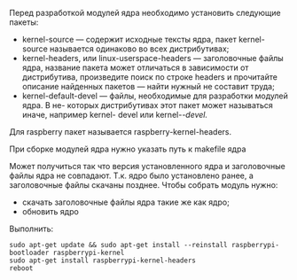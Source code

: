 Перед разработкой модулей ядра необходимо установить следующие пакеты:
- kernel-source — содержит исходные тексты ядра, пакет kernel-source называется
одинаково во всех дистрибутивах;
- kernel-headers, или linux-userspace-headers — заголовочные файлы ядра, название
пакета может отличаться в зависимости от дистрибутива, произведите поиск по
строке headers и прочитайте описание найденных пакетов — найти нужный не
составит труда;
- kernel-default-devel — файлы, необходимые для разработки модулей ядра. В не-
которых дистрибутивах этот пакет может называться иначе, например kernel-
devel или kernel-*-devel.*

Для raspberry пакет называется raspberry-kernel-headers.

При сборке модулей ядра нужно указать путь к makefile ядра

Может получиться так что версия установленного ядра и заголовочные файлы ядра не совпадают.
Т.к. ядро было установлено ранее, а заголовочные файлы скачаны позднее.
Чтобы собрать модуль нужно:
- скачать заголовочные файлы ядра такие же как ядро;
- обновить ядро

Выполнить:

```
sudo apt-get update && sudo apt-get install --reinstall raspberrypi-bootloader raspberrypi-kernel
sudo apt-get install raspberrypi-kernel-headers
reboot
```
